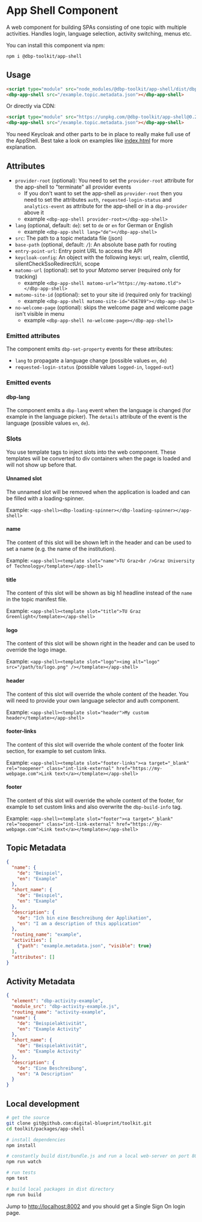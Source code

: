 # App Shell Component

A web component for building SPAs consisting of one topic with multiple
activities. Handles login, language selection, activity switching, menus etc.

You can install this component via npm:

```bash
npm i @dbp-toolkit/app-shell
```

## Usage

```html
<script type="module" src="node_modules/@dbp-toolkit/app-shell/dist/dbp-app-shell.js"></script>
<dbp-app-shell src="/example.topic.metadata.json"></dbp-app-shell>
```

Or directly via CDN:

```html
<script type="module" src="https://unpkg.com/@dbp-toolkit/app-shell@0.2.3/dist/dbp-app-shell.js"></script>
<dbp-app-shell src="/example.topic.metadata.json"></dbp-app-shell>
```

You need Keycloak and other parts to be in place to really make full use of the AppShell.
Best take a look on examples like [index.html](https://gitlab.tugraz.at/dbp/esign/signature/-/blob/main/examples/dbp-signature/index.html)
for more explanation.

## Attributes

- `provider-root` (optional): You need to set the `provider-root` attribute for the app-shell to "terminate" all provider events
  - If you don't want to set the app-shell as `provider-root` then you need to set the attributes `auth`,
    `requested-login-status` and `analytics-event` as attribute for the app-shell or in a `dbp-provider` above it 
  - example `<dbp-app-shell provider-root></dbp-app-shell>`
- `lang` (optional, default: `de`): set to `de` or `en` for German or English
    - example `<dbp-app-shell lang="de"></dbp-app-shell>`
- `src`: The path to a topic metadata file (json)
- `base-path` (optional, default: `/`): An absolute base path for routing
- `entry-point-url`: Entry point URL to access the API
- `keycloak-config`: An object with the following keys: url, realm, clientId, silentCheckSsoRedirectUri, scope
- `matomo-url` (optional): set to your *Matomo* server (required only for tracking)
    - example `<dbp-app-shell matomo-url="https://my-matomo.tld"></dbp-app-shell>`
- `matomo-site-id` (optional): set to your site id (required only for tracking)
    - example `<dbp-app-shell matomo-site-id="456789"></dbp-app-shell>`
- `no-welcome-page` (optional): skips the welcome page and welcome page isn't visible in menu
    - example `<dbp-app-shell no-welcome-page></dbp-app-shell>`

### Emitted attributes

The component emits `dbp-set-property` events for these attributes:

- `lang` to propagate a language change (possible values `en`, `de`)
- `requested-login-status` (possible values `logged-in`, `logged-out`)

### Emitted events

#### dbp-lang

The component emits a `dbp-lang` event when the language is changed (for example in the language picker).
The `details` attribute of the event is the language (possible values `en`, `de`).

### Slots

You use template tags to inject slots into the web component.
These templates will be converted to div containers when the page is loaded and will not show up before that.

#### Unnamed slot

The unnamed slot will be removed when the application is loaded and can be filled with a loading-spinner.

Example: `<app-shell><dbp-loading-spinner></dbp-loading-spinner></app-shell>`

#### name

The content of this slot will be shown left in the header and can be used to set a name (e.g. the name of the institution).

Example: `<app-shell><template slot="name">TU Graz<br />Graz University of Technology</template></app-shell>`

#### title

The content of this slot will be shown as big h1 headline instead of the `name` in the topic manifest file.

Example: `<app-shell><template slot="title">TU Graz Greenlight</template></app-shell>`

#### logo

The content of this slot will be shown right in the header and can be used to override the logo image.

Example: `<app-shell><template slot="logo"><img alt="logo" src="/path/to/logo.png" /></template></app-shell>`

#### header

The content of this slot will override the whole content of the header.
You will need to provide your own language selector and auth component.

Example: `<app-shell><template slot="header">My custom header</template></app-shell>`

#### footer-links

The content of this slot will override the whole content of the footer link section, for example to set custom links.

Example: `<app-shell><template slot="footer-links"><a target="_blank" rel="noopener" class="int-link-external" href="https://my-webpage.com">Link text</a></template></app-shell>`

#### footer

The content of this slot will override the whole content of the footer, for example to set custom links
and also overwrite the `dbp-build-info` tag.

Example: `<app-shell><template slot="footer"><a target="_blank" rel="noopener" class="int-link-external" href="https://my-webpage.com">Link text</a></template></app-shell>`

## Topic Metadata

```json
{
  "name": {
    "de": "Beispiel",
    "en": "Example"
  },
  "short_name": {
    "de": "Beispiel",
    "en": "Example"
  },
  "description": {
    "de": "Ich bin eine Beschreibung der Applikation",
    "en": "I am a description of this application"
  },
  "routing_name": "example",
  "activities": [
    {"path": "example.metadata.json", "visible": true}
  ],
  "attributes": []
}
```

## Activity Metadata

```json
{
  "element": "dbp-activity-example",
  "module_src": "dbp-activity-example.js",
  "routing_name": "activity-example",
  "name": {
    "de": "Beispielaktivität",
    "en": "Example Activity"
  },
  "short_name": {
    "de": "Beispielaktivität",
    "en": "Example Activity"
  },
  "description": {
    "de": "Eine Beschreibung",
    "en": "A Description"
  }
}
```

## Local development

```bash
# get the source
git clone git@github.com:digital-blueprint/toolkit.git
cd toolkit/packages/app-shell

# install dependencies
npm install

# constantly build dist/bundle.js and run a local web-server on port 8002 
npm run watch

# run tests
npm test

# build local packages in dist directory
npm run build
```

Jump to <http://localhost:8002> and you should get a Single Sign On login page.
